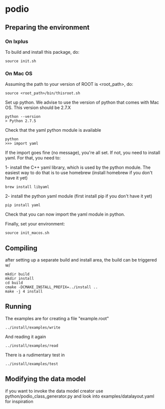 # podio

## Preparing the environment 

### On lxplus

To build and install this package, do:

    source init.sh

### On Mac OS

Assuming the path to your version of ROOT is <root_path>, do: 

    source <root_path>/bin/thisroot.sh

Set up python. We advise to use the version of python that comes with Mac OS. This version should be 2.7.X

    python --version
    > Python 2.7.5

Check that the yaml python module is available 

    python 
    >>> import yaml
    
If the import goes fine (no message), you're all set. If not, you need to install yaml. For that, you need to:

1- install the C++ yaml library, which is used by the python module. The easiest way to do that is to use homebrew (install homebrew if you don't have it yet)

    brew install libyaml

2- install the python yaml module (first install pip if you don't have it yet)

    pip install yaml 
    
Check that you can now import the yaml module in python. 

Finally, set your environment:

    source init_macos.sh


## Compiling

after setting up a separate build and install area, the build can be triggered w/

    mkdir build
    mkdir install
    cd build
    cmake -DCMAKE_INSTALL_PREFIX=../install ..
    make -j 4 install 

## Running

The examples are for creating a file "example.root"

    ../install/examples/write

And reading it again

    ../install/examples/read

There is a rudimentary test in

    ../install/examples/test

## Modifying the data model 

if you want to invoke the data model creator use python/podio_class_generator.py
and look into examples/datalayout.yaml for inspiration
